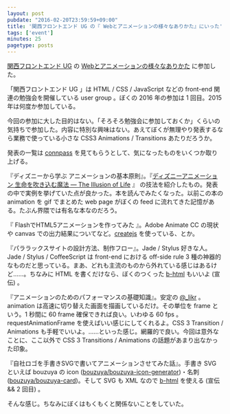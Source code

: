 ```yaml
---
layout: post
pubdate: "2016-02-20T23:59:59+09:00"
title: '関西フロントエンド UG の『 Webとアニメーションの様々なありかた』にいった'
tags: ['event']
minutes: 25
pagetype: posts
---
```

[関西フロントエンド UG](http://kfug.connpass.com) の [Webとアニメーションの様々なありかた](http://kfug.connpass.com/event/25576/) に参加した。

「関西フロントエンド UG 」は HTML / CSS / JavaScript などの front-end 関連の勉強会を開催している user group 。ぼくの 2016 年の参加は 1 回目。2015 年は何度か参加している。

今回の参加に大した目的はない。「そろそろ勉強会に参加しておくか」くらいの気持ちで参加した。内容に特別な興味はない。あえてぼくが無理やり発表するなら業務で使っている小さな CSS3 Animations / Transitions あたりだろうか。

発表の一覧は [connpass](http://kfug.connpass.com/event/25576/) を見てもらうとして、気になったものをいくつか取り上げる。

『ディズニーから学ぶ アニメーションの基本原則』。『[ディズニーアニメーション 生命を吹き込む魔法 ― The Illusion of Life](http://www.amazon.co.jp/dp/4198615004) 』 の技法を紹介したもの。発表の中で実例を挙げていた点が良かった。本を読んでみたくなった。以前この本の animation を gif でまとめた web page がぼくの feed に流れてきた記憶がある。たぶん界隈では有名な本なのだろう。

『 FlashでHTML5アニメーションを作ってみた 』。Adobe Animate CC の現状や canvas での出力結果についてなど。[createjs](http://createjs.com/) を使っている、とか。

『パララックスサイトの設計方法、制作フロー』。Jade / Stylus 好きな人。Jade / Stylus / CoffeeScript は front-end における off-side rule 3 種の神器的なものだと思っている。まあ、どれも主流のものから外れている感じはあるけど……。ちなみに HTML を書くだけなら、ぼくのつくった [b-html][bouzuya/b-html] もいいよ (宣伝) 。

『アニメーションのためのパフォーマンスの基礎知識』。安定の [@_likr](https://twitter.com/_likr) 。animation は高速に切り替えた画面を描画しているだけ。その単位を frame という。1 秒間に 60 frame 確保できれば良い。いわゆる 60 fps 。requestAnimationFrame を使えばいい感じにしてくれるよ。CSS 3 Transition / Animations も手軽でいいよ。……といった感じ。網羅的で良い。今回は意外なことに、ここ以外で CSS 3 Transitions / Animations の話題があまり出なかった印象。

『自社ロゴを手書きSVGで書いてアニメーションさせてみた話』。手書き SVG といえば bouzuya の icon ([bouzuya/bouzuya-icon-generator][])・名刺 ([bouzuya/bouzuya-card][])。そして SVG も XML なので [b-html][bouzuya/b-html] を使える (宣伝 && 2 回目) 。

そんな感じ。ちなみにぼくはもくもくと関係ないことをしていた。

[bouzuya/b-html]: https://github.com/bouzuya/b-html
[bouzuya/bouzuya-card]: https://github.com/bouzuya/bouzuya-card
[bouzuya/bouzuya-icon-generator]: https://github.com/bouzuya/bouzuya-icon-generator
